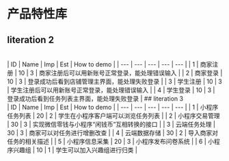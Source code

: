 # 产品特性库
## literation 2
<br>
| ID | Name | Imp | Est | How to demo |
| --- | --- | --- | --- | --- |
| 1 | 商家注册 | 10 | 3 | 商家注册后可以用新账号正常登录，能处理错误输入 |
| 2 | 商家登录 | 10 | 3 | 登录成功后看到店铺管理主界面，能处理失败登录 |
| 3 | 学生注册 | 10 | 3 | 学生注册后可以用新账号正常登录，能处理错误输入 |
| 4 | 学生登录 | 10 | 3 | 登录成功后看到任务列表主界面，能处理失败登录 |
## literation 3
<br>
| ID | Name | Imp | Est | How to demo |
| --- | --- | --- | --- | --- |
| 1 | 小程序任务列表 | 20 | 2 | 学生在小程序客户端可以浏览任务列表 |
| 2 | 小程序交易管理 | 30 | 3 | 实现微信零钱与小程序“闲钱币”互相转换的接口 |
| 3 | 云端任务处理 | 30 | 3 | 商家可以对任务进行增删改查 |
| 4 | 云端数据存储 | 30 | 2 | 导入商家对任务的相关描述 |
| 5 | 小程序信息采集 | 20 | 3 | 小程序发布问卷系统 |
| 6 | 小程序兴趣组 | 10 | 1 | 学生可以加入兴趣组进行归类 |

